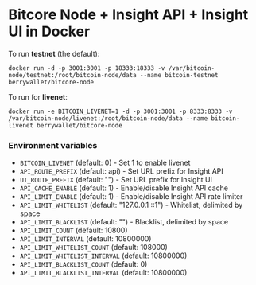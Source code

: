 Bitcore Node + Insight API + Insight UI in Docker
=========

To run **testnet** (the default):

`docker run -d -p 3001:3001 -p 18333:18333 -v /var/bitcoin-node/testnet:/root/bitcoin-node/data --name bitcoin-testnet berrywallet/bitcore-node`

To run for **livenet**:

`docker run -e BITCOIN_LIVENET=1 -d -p 3001:3001 -p 8333:8333 -v /var/bitcoin-node/livenet:/root/bitcoin-node/data --name bitcoin-livenet berrywallet/bitcore-node`


### Environment variables

- `BITCOIN_LIVENET` (default: 0) - Set 1 to enable livenet
- `API_ROUTE_PREFIX` (default: api) - Set URL prefix for Insight API
- `UI_ROUTE_PREFIX` (default: "") - Set URL prefix for Insight UI
- `API_CACHE_ENABLE` (default: 1) - Enable/disable Insight API cache
- `API_LIMIT_ENABLE` (default: 1) - Enable/disable Insight API rate limiter
- `API_LIMIT_WHITELIST` (default: "127.0.0.1 ::1") - Whitelist, delimited by space
- `API_LIMIT_BLACKLIST` (default: "") - Blacklist, delimited by space
- `API_LIMIT_COUNT` (default: 10800)
- `API_LIMIT_INTERVAL` (default: 10800000)
- `API_LIMIT_WHITELIST_COUNT` (default: 108000)
- `API_LIMIT_WHITELIST_INTERVAL` (default: 10800000)
- `API_LIMIT_BLACKLIST_COUNT` (default: 0)
- `API_LIMIT_BLACKLIST_INTERVAL` (default: 10800000)
